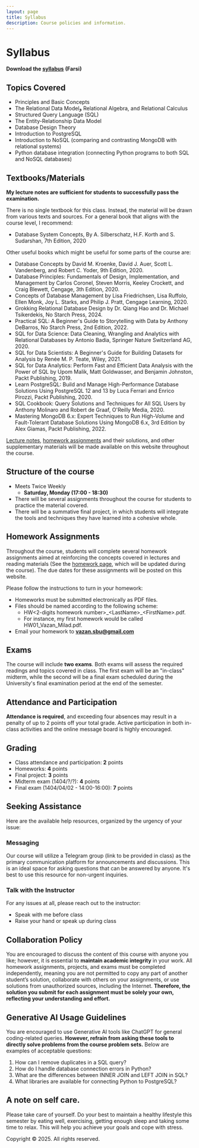 ```yaml
---
layout: page
title: Syllabus
description: Course policies and information.
---
```


# Syllabus
**Download the [syllabus]()** **(Farsi)** 
## **Topics Covered**
- Principles and Basic Concepts
- The Relational Data Modelو Relational Algebra, and Relational Calculus
- Structured Query Language (SQL) 
- The Entity-Relationship Data Model
- Database Design Theory
- Introduction to PostgreSQL
- Introduction to NoSQL (comparing and contrasting MongoDB with relational systems)
- Python database integration (connecting Python programs to both SQL and NoSQL databases)

## **Textbooks/Materials**
**My lecture notes are sufficient for students to successfully pass the examination.**

There is no single textbook for this class. Instead, the material will be drawn from various texts and sources. For a general book that aligns with the course level, I recommend:
- Database System Concepts, By A. Silberschatz, H.F. Korth and S. Sudarshan, 7th Edition, 2020

Other useful books which might be useful for some parts of the course are:
- Database Concepts by David M. Kroenke, David J. Auer, Scott L. Vandenberg, and Robert C. Yoder, 9th Edition, 2020.
- Database Principles: Fundamentals of Design, Implementation, and Management by Carlos Coronel, Steven Morris, Keeley Crockett, and Craig Blewett, Cengage, 3th Edition, 2020.
- Concepts of Database Management by Lisa Friedrichsen, Lisa Ruffolo, Ellen Monk, Joy L. Starks, and Philip J. Pratt, Cengage Learning, 2020.
- Grokking Relational Database Design by Dr. Qiang Hao and Dr. Michael Tsikerdekis, No Starch Press, 2024.
- Practical SQL: A Beginner's Guide to Storytelling with Data by Anthony DeBarros, No Starch Press, 2nd Edition, 2022.
- SQL for Data Science: Data Cleaning, Wrangling and Analytics with Relational Databases by Antonio Badia, Springer Nature Switzerland AG, 2020.
- SQL for Data Scientists: A Beginner's Guide for Building Datasets for Analysis by Renée M. P. Teate, Wiley, 2021.
- SQL for Data Analytics: Perform Fast and Efficient Data Analysis with the Power of SQL by Upom Malik, Matt Goldwasser, and Benjamin Johnston, Packt Publishing, 2019.
- Learn PostgreSQL: Build and Manage High-Performance Database Solutions Using PostgreSQL 12 and 13 by Luca Ferrari and Enrico Pirozzi, Packt Publishing, 2020.
- SQL Cookbook: Query Solutions and Techniques for All SQL Users by Anthony Molinaro and Robert de Graaf, O'Reilly Media, 2020.
- Mastering MongoDB 6.x: Expert Techniques to Run High-Volume and Fault-Tolerant Database Solutions Using MongoDB 6.x, 3rd Edition by Alex Giamas, Packt Publishing, 2022.




[Lecture notes](https://dbsbu.github.io//Notes/), [homework assignments](https://dbsbu.github.io//assignments/) and their solutions, and other supplementary materials will be made available on this website throughout the course. 

## **Structure of the course**
<!-- Meets twice weekly -->
- Meets Twice Weekly
  - **Saturday, Monday (17:00 - 18:30)**
- There will be several assignments throughout the course for students to practice the material covered.
- There will be a summative final project, in which students will integrate the tools and techniques they have learned into a cohesive whole. 

## **Homework Assignments**

Throughout the course, students will complete several homework assignments aimed at reinforcing the concepts covered in lectures and reading materials (See the [homework page](https://dbsbu.github.io//assignments/), which will be updated during the course). The due dates for these assignments will be posted on this website.

Please follow the instructions to turn in your homework:
- Homeworks must be submitted electronically as PDF files.
- Files should be named according to the following scheme:
   - HW<2-digits homework number>\_\<LastName>\_\<FirstName>.pdf.
   - For instance, my first homework would be called HW01_Vazan_Milad.pdf.
- Email your homework to **vazan.sbu@gmail.com**

## **Exams**

The course will include **two exams**. Both exams will assess the required readings and topics covered in class. The first exam will be an "in-class" midterm, while the second will be a final exam scheduled during the University's final examination period at the end of the semester.

## **Attendance and Participation**

**Attendance is required**, and exceeding four absences may result in a penalty of up to 2 points off your total grade. Active participation in both in-class activities and the online message board is highly encouraged.

## **Grading**
- Class attendance and participation: **2** points 
- Homeworks: **4** points
- Final project: **3** points 
- Midterm exam (1404/?/?): **4** points
- Final exam (1404/04/02 - 14:00-16:00): **7** points 


## **Seeking Assistance**

Here are the available help resources, organized by the urgency of your issue:

### **Messaging**
Our course will utilize a Telegram group (link to be provided in class) as the primary communication platform for announcements and discussions. This is an ideal space for asking questions that can be answered by anyone. It's best to use this resource for non-urgent inquiries.

### **Talk with the Instructor**
For any issues at all, please reach out to the instructor:

- Speak with me before class  
- Raise your hand or speak up during class


## **Collaboration Policy**

You are encouraged to discuss the content of this course with anyone you like; however, it is essential to **maintain academic integrity** in your work. All homework assignments, projects, and exams must be completed independently, meaning you are not permitted to copy any part of another student’s solution, collaborate with others on your assignments, or use solutions from unauthorized sources, including the Internet. **Therefore, the solution you submit for each assignment must be solely your own, reflecting your understanding and effort.**

## **Generative AI Usage Guidelines**

You are encouraged to use Generative AI tools like ChatGPT for general coding-related queries. **However, refrain from asking these tools to directly solve problems from the course problem sets.** Below are examples of acceptable questions:
1. How can I remove duplicates in a SQL query?
2. How do I handle database connection errors in Python?
3. What are the differences between INNER JOIN and LEFT JOIN in SQL?
4. What libraries are available for connecting Python to PostgreSQL?

## **A note on self care.** 
Please take care of yourself. Do your best to maintain a healthy lifestyle this semester by eating well, exercising, getting enough sleep and taking some time to relax. This will help you achieve your goals and cope with stress. 

Copyright
© 2025. All rights reserved.
